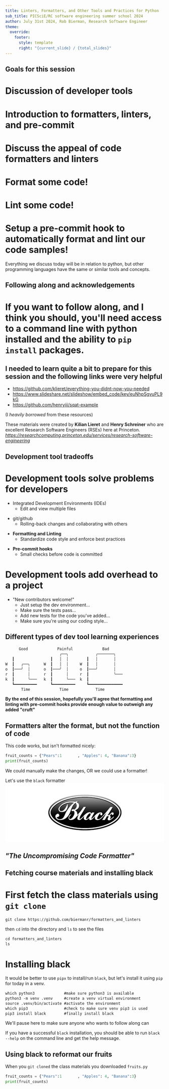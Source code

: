 ```yaml
---
title: Linters, Formatters, and Other Tools and Practices for Python
sub_title: PICSciE/RC software engineering summer school 2024
author: July 31st 2024, Rob Bierman, Research Software Engineer
theme:
  override:
    footer:
      style: template
      right: "{current_slide} / {total_slides}"
---
```


Goals for this session
---


# Discussion of developer tools
<!-- pause -->
# Introduction to formatters, linters, and pre-commit
<!-- pause -->
# Discuss the appeal of code formatters and linters
<!-- pause -->
# Format some code!
<!-- pause -->
# Lint some code!
<!-- pause -->
# Setup a pre-commit hook to automatically format and lint our code samples!
<!-- pause -->

Everything we discuss today will be in relation to python, but other
programming languages have the same or similar tools and concepts.

<!-- end_slide -->

Following along and acknowledgements
---

# If you want to follow along, and I think you should, you'll need access to a command line with python installed and the ability to `pip install` packages.

<!-- pause -->

## I needed to learn quite a bit to prepare for this session and the following links were very helpful
* https://github.com/klieret/everything-you-didnt-now-you-needed
* https://www.slideshare.net/slideshow/embed_code/key/euNhpSgvuPL9kG
* https://github.com/henryiii/sqat-example

(I *heavily borrowed* from these resources)

These materials were created by **Kilian Lieret** and **Henry Schreiner**
who are excellent Research Software Engineers (RSEs) here at Princeton.
*https://researchcomputing.princeton.edu/services/research-software-engineering*

<!-- end_slide -->

Development tool tradeoffs
---

# Development tools solve problems for developers
* Integrated Development Environments (IDEs)
    * Edit and view multiple files
<!-- new_line -->
<!-- pause -->

* git/github
    * Rolling-back changes and collaborating with others
<!-- new_line -->
<!-- pause -->

* **Formatting and Linting**
    * Standardize code style and enforce best practices
<!-- new_line -->
<!-- pause -->
* **Pre-commit hooks**
    * Small checks before code is committed

<!-- new_line -->
<!-- pause -->
# Development tools add overhead to a project
<!-- incremental_lists: true -->
* "New contributors welcome!"
    * Just setup the dev environment...
    * Make sure the tests pass...
    * Add new tests for the code you've added...
    * Make sure you're using our coding style...


<!-- end_slide -->

Different types of dev tool learning experiences
---
```
      Good             Painful             Bad
                        ╭──╮            ╭───────╮    
   ┃                ┃   │  │        ┃   │       │    
W  ┃   ╭──╮      W  ┃   │  │     W  ┃   │       │    
o  ┃───╯  │      o  ┃───╯  │     o  ┃───╯       │    
r  ┃      │      r  ┃      │     r  ┃           ╰───     
k  ┃      ╰───   k  ┃      ╰───  k  ┃                
   ┗━━━━━━━━━━      ┗━━━━━━━━━━     ┗━━━━━━━━━━━━━━━
       Time             Time            Time    
```
<!-- pause -->

**By the end of this session, hopefully you'll agree that 
formatting and linting with pre-commit hooks provide enough
value to outweigh any added "cruft"**

<!-- end_slide -->

Formatters alter the format, but not the function of code
---

This code works, but isn't formatted nicely:
```python
fruit_counts = {"Pears":1       , "Apples": 4, "Banana":3}
print(fruit_counts)
```

<!-- pause -->

We could manually make the changes, OR we could use a formatter!

Let's use the `black` formatter
![](images/black_logo.png)

## ***"The Uncompromising Code Formatter"***

<!-- end_slide -->

Fetching course materials and installing black
---

# First fetch the class materials using `git clone`
```shell
git clone https://github.com/biermanr/formatters_and_linters
```

then `cd` into the directory and `ls` to see the files
```shell
cd formatters_and_linters
ls
```

<!-- pause -->

# Installing black

It would be better to use `pipx` to install/run `black`, but let's install
it using `pip` for today in a venv.

```shell
which python3             #make sure python3 is available
python3 -m venv .venv     #create a venv virtual environment
source .venv/bin/activate #activate the environment
which pip3                #check to make sure venv pip3 is used
pip3 install black        #finally install black
```

We'll pause here to make sure anyone who wants to follow along can

If you have a successful `black` installation, you should be
able to run `black --help` on the command line and get the help message.

<!-- end_slide -->

Using black to reformat our fruits
---

When you `git cloned` the class materials you downloaded `fruits.py`
```python
fruit_counts = {"Pears":1       , "Apples": 4, "Banana":3}
print(fruit_counts)
```
<!-- pause -->

